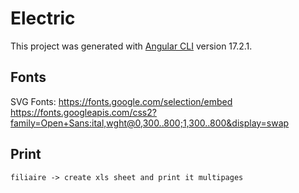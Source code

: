 # Electric

This project was generated with [Angular CLI](https://github.com/angular/angular-cli) version 17.2.1.

## Fonts

SVG Fonts:
https://fonts.google.com/selection/embed
https://fonts.googleapis.com/css2?family=Open+Sans:ital,wght@0,300..800;1,300..800&display=swap

## Print

    filiaire -> create xls sheet and print it multipages
